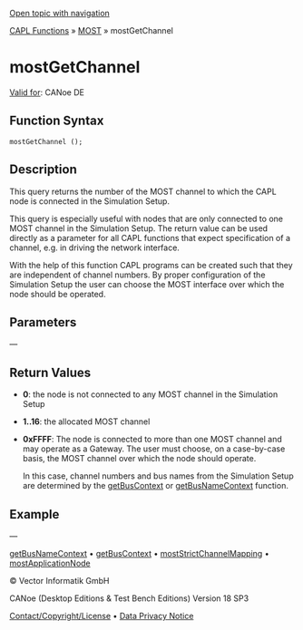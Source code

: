 [Open topic with navigation](../../../../../CANoeDEFamily.htm#Topics/CAPLFunctions/MOST/Functions/CAPLfunctionMOSTGetChannel.md)

[CAPL Functions](../../CAPLfunctions.md) » [MOST](../CAPLfunctionsMOSTOverview.md) » mostGetChannel

# mostGetChannel

[Valid for](../../../Shared/FeatureAvailability.md): CANoe DE

## Function Syntax

```plaintext
mostGetChannel ();
```

## Description

This query returns the number of the MOST channel to which the CAPL node is connected in the Simulation Setup.

This query is especially useful with nodes that are only connected to one MOST channel in the Simulation Setup. The return value can be used directly as a parameter for all CAPL functions that expect specification of a channel, e.g. in driving the network interface.

With the help of this function CAPL programs can be created such that they are independent of channel numbers. By proper configuration of the Simulation Setup the user can choose the MOST interface over which the node should be operated.

## Parameters

—

## Return Values

- **0**: the node is not connected to any MOST channel in the Simulation Setup
- **1..16**: the allocated MOST channel
- **0xFFFF**: The node is connected to more than one MOST channel and may operate as a Gateway. The user must choose, on a case-by-case basis, the MOST channel over which the node should operate.

  In this case, channel numbers and bus names from the Simulation Setup are determined by the [getBusContext](../../Other/Functions/CAPLfunctionGetBusContext.md) or [getBusNameContext](../../Other/Functions/CAPLfunctionGetBusNameContext.md) function.

## Example

—

[getBusNameContext](../../Other/Functions/CAPLfunctionGetBusNameContext.md) • [getBusContext](../../Other/Functions/CAPLfunctionGetBusContext.md) • [mostStrictChannelMapping](CAPLfunctionMOSTStrictChannelMapping.md) • [mostApplicationNode](CAPLfunctionMOSTApplicationNode.md)

© Vector Informatik GmbH

CANoe (Desktop Editions & Test Bench Editions) Version 18 SP3

[Contact/Copyright/License](../../../Shared/ContactCopyrightLicense.md) • [Data Privacy Notice](https://www.vector.com/int/en/company/get-info/privacy-policy/)